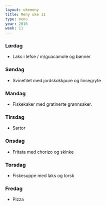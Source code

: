 ```yaml
---
layout: ukemeny
title: Meny uke 11
type: menu
year: 2016
week: 11
---
```


### Lørdag

- Laks i lefse / m/guacamole og bønner

### Søndag

- Svinefilet med jordskokkpure og linsegryte

### Mandag

- Fiskekaker med gratinerte grønnsaker.

### Tirsdag

- Sartor

### Onsdag

- Fritata med chorizo og skinke

### Torsdag

- Fiskesuppe med laks og torsk

### Fredag

- Pizza

